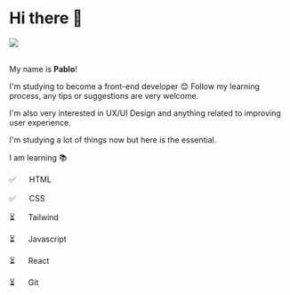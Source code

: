 # Hi there 👋

<div>
	<a href = "mailto:araujodvjs@gmail"><img loading="lazy" src="https://img.shields.io/badge/Gmail-D14836?style=for-the-badge&logo=gmail&logoColor=white" target="_blank"></a>
	<!-- 	<a href="https://" target="_blank"><img loading="lazy" src="https://img.shields.io/badge/-LinkedIn-%230077B5?style=for-the-badge&logo=linkedin&logoColor=white" target="_blank"></a>  -->
</div>
<br>

My name is **Pablo**! 

I'm studying to become a front-end developer :blush: Follow my learning process, any tips or suggestions are very welcome.

I'm also very interested in UX/UI Design and anything related to improving user experience.

I'm studying a lot of things now but here is the essential.

I am learning 📚

✅ <img src="https://cdn.jsdelivr.net/gh/devicons/devicon/icons/html5/html5-original.svg" width="16px" height="16px"/> HTML

✅ <img src="https://cdn.jsdelivr.net/gh/devicons/devicon/icons/css3/css3-original.svg" width="16px" height="16px"/> CSS

⏳ <img src="https://cdn.jsdelivr.net/gh/devicons/devicon/icons/tailwindcss/tailwindcss-plain.svg" width="16px" height="16px"/> Tailwind

⏳ <img src="https://cdn.jsdelivr.net/gh/devicons/devicon/icons/javascript/javascript-original.svg" width="16px" height="16px"/> Javascript

⏳ <img src="https://cdn.jsdelivr.net/gh/devicons/devicon/icons/react/react-original.svg" width="16px" height="16px"/> React

⏳ <img src="https://cdn.jsdelivr.net/gh/devicons/devicon/icons/git/git-original.svg" width="16px" height="16px"/> Git
